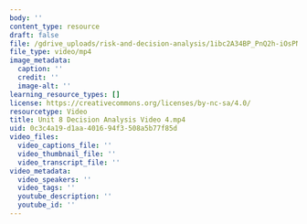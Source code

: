 ```yaml
---
body: ''
content_type: resource
draft: false
file: /gdrive_uploads/risk-and-decision-analysis/1ibc2A34BP_PnQ2h-iOsPNe2Vjc9Ftg6L/unit-8-decision-analysis-video-4.mp4
file_type: video/mp4
image_metadata:
  caption: ''
  credit: ''
  image-alt: ''
learning_resource_types: []
license: https://creativecommons.org/licenses/by-nc-sa/4.0/
resourcetype: Video
title: Unit 8 Decision Analysis Video 4.mp4
uid: 0c3c4a19-d1aa-4016-94f3-508a5b77f85d
video_files:
  video_captions_file: ''
  video_thumbnail_file: ''
  video_transcript_file: ''
video_metadata:
  video_speakers: ''
  video_tags: ''
  youtube_description: ''
  youtube_id: ''
---
```


